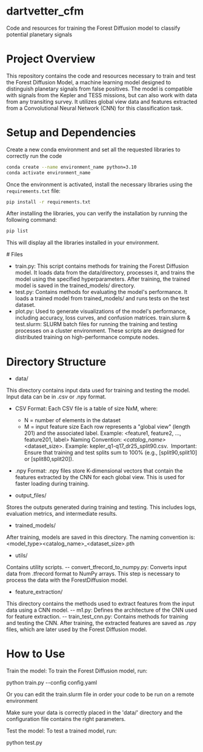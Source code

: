 # dartvetter_cfm
Code and resources for training the Forest Diffusion model to classify potential planetary signals

# Project Overview
This repository contains the code and resources necessary to train and test the Forest Diffusion Model, a machine learning model designed to distinguish planetary signals from false positives. The model is compatible with signals from the Kepler and TESS missions, but can also work with data from any transiting survey. It utilizes global view data and features extracted from a Convolutional Neural Network (CNN) for this classification task.

# Setup and Dependencies
Create a new conda environment and set all the requested libraries to correctly run the code

```bash
conda create --name environment_name python=3.10
conda activate environment_name
```
Once the environment is activated, install the necessary libraries using the `requirements.txt` file:
```bash
pip install -r requirements.txt
```
After installing the libraries, you can verify the installation by running the following command:
```bash
pip list
```
This will display all the libraries installed in your environment.

# Files
- train.py: This script contains methods for training the Forest Diffusion model. It loads data from the data/directory, processes it, and trains the model using the specified hyperparameters. After training, the trained model is saved in the trained_models/ directory.
- test.py: Contains methods for evaluating the model's performance. It loads a trained model from trained_models/ and runs tests on the test dataset.
- plot.py: Used to generate visualizations of the model's performance, including accuracy, loss curves, and confusion matrices.
train.slurm & test.slurm: SLURM batch files for running the training and testing processes on a cluster environment. These scripts are designed for distributed training on high-performance compute nodes.

# Directory Structure
- data/
  
This directory contains input data used for training and testing the model. Input data can be in .csv or .npy format.
  - CSV Format: Each CSV file is a table of size NxM, where:
    - N = number of elements in the dataset
    - M = input feature size Each row represents a "global view" (length 201) and the associated label. Example: <feature1, feature2, ..., feature201, label>
Naming Convention: <mission>_<catalog_name>_<dataset_size>. Example: kepler_q1-q17_dr25_split90.csv.  Important: Ensure that training and test splits sum to 100% (e.g., [split90,split10] or [split80,split20]).

  - .npy Format: .npy files store K-dimensional vectors that contain the features extracted by the CNN for each global view. This is used for faster loading during training.

- output_files/
  
Stores the outputs generated during training and testing. This includes logs, evaluation metrics, and intermediate results.

- trained_models/
  
After training, models are saved in this directory. The naming convention is:
<model_type>_<mission>_<catalog_name>_<dataset_size>.pth

- utils/
  
Contains utility scripts.
-- convert_tfrecord_to_numpy.py: Converts input data from .tfrecord format to NumPy arrays. This step is necessary to process the data with the ForestDiffusion model.

- feature_extraction/
  
This directory contains the methods used to extract features from the input data using a CNN model.
-- m1.py: Defines the architecture of the CNN used for feature extraction.
-- train_test_cnn.py: Contains methods for training and testing the CNN. After training, the extracted features are saved as .npy files, which are later used by the Forest Diffusion model.


# How to Use

Train the model: To train the Forest Diffusion model, run:

python train.py --config config.yaml

Or you can edit the train.slurm file in order your code to be run on a remote environment

Make sure your data is correctly placed in the 'data/' directory and the configuration file contains the right parameters.

Test the model: To test a trained model, run:

python test.py 
